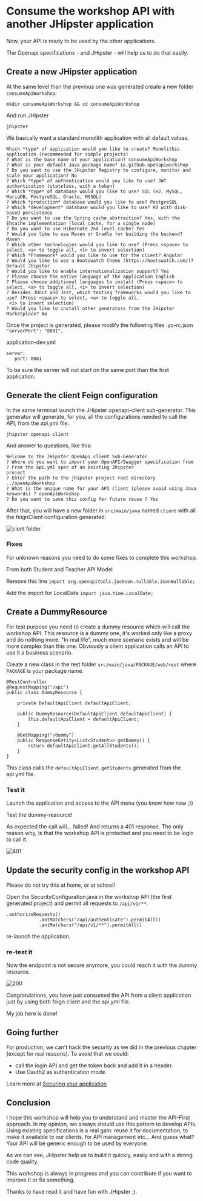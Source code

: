 # Consume the workshop API with another JHipster application
Now, your API is ready to be used by the other applications.

The Openapi specifications - and JHipster - will help us to do that easily.

## Create a new JHipster application
At the same level than the previous one was generated create a new folder `consumeApiWorkshop`:

```
mkdir consumeApiWorkshop && cd consumeApiWorkshop
```
And run JHipster

```
jhipster
```

We basically want a standard monolith application with all default values.
```
Which *type* of application would you like to create? Monolithic application (recommended for simple projects)
? What is the base name of your application? consumeApiWorkshop
? What is your default Java package name? io.github.openapiworkshop
? Do you want to use the JHipster Registry to configure, monitor and scale your application? No
? Which *type* of authentication would you like to use? JWT authentication (stateless, with a token)
? Which *type* of database would you like to use? SQL (H2, MySQL, MariaDB, PostgreSQL, Oracle, MSSQL)
? Which *production* database would you like to use? PostgreSQL
? Which *development* database would you like to use? H2 with disk-based persistence
? Do you want to use the Spring cache abstraction? Yes, with the Ehcache implementation (local cache, for a single node)
? Do you want to use Hibernate 2nd level cache? Yes
? Would you like to use Maven or Gradle for building the backend? Maven
? Which other technologies would you like to use? (Press <space> to select, <a> to toggle all, <i> to invert selection)
? Which *Framework* would you like to use for the client? Angular
? Would you like to use a Bootswatch theme (https://bootswatch.com/)? Default JHipster
? Would you like to enable internationalization support? Yes
? Please choose the native language of the application English
? Please choose additional languages to install (Press <space> to select, <a> to toggle all, <i> to invert selection)
? Besides JUnit and Jest, which testing frameworks would you like to use? (Press <space> to select, <a> to toggle all,
 <i> to invert selection)
? Would you like to install other generators from the JHipster Marketplace? No
```
 Once the project is generated, please modify the following files
 .yo-rc.json
 `"serverPort": "8081",`
 
 application-dev.yml
 ```
 server:
    port: 8081
```

To be sure the server will not start on the same port than the first application.

## Generate the client Feign configuration
In the same terminal launch the JHipster openapi-client sub-generator. This generator will generate, 
for you, all the configurations needed to call the API, from the api.yml file.

```
jhipster openapi-client
```
And answer to questions, like this:
```
Welcome to the JHipster OpenApi client Sub-Generator
? Where do you want to import your OpenAPI/Swagger specification from ? From the api.yml spec of an existing Jhipster
project
? Enter the path to the jhipster project root directory ../openApiWorkshop
? What is the unique name for your API client (please avoid using Java keywords) ? openApiWorkshop
? Do you want to save this config for future reuse ? Yes
```

After that, you will have a new folder in `src/main/java` named `client` with all the feignClient configuration generated.

![cient folder ](https://github.com/avdev4j/workshop-openapi/blob/master/resources/images/5/client_folder.png)

### Fixes
For unknown reasons you need to do some fixes to complete this workshop.

From both Student and Teacher API Model

Remove this line
`import org.openapitools.jackson.nullable.JsonNullable;`

Add the import for LocalDate
`import java.time.LocalDate;`

## Create a DummyResource
For test purpose you need to create a dummy resource which will call the workshop API. This resource is a dummy one, 
it's worked only like a proxy and do nothing more.
"In real life", much more scenario exists and will be more complex than this one. Obviously a client application 
calls an API to use it a business scenario. 

Create a new class in the rest folder `src/main/java/PACKAGE/web/rest` where `PACKAGE` is your package name.

```
@RestController
@RequestMapping("/api")
public class DummyResource {

    private DefaultApiClient defaultApiClient;

    public DummyResource(DefaultApiClient defaultApiClient) {
        this.defaultApiClient = defaultApiClient;
    }

    @GetMapping("/dummy")
    public ResponseEntity<List<Student>> getDummy() {
        return defaultApiClient.getAllStudents();
    }
}
```

This class calls the `defaultApiClient.getStudents` generated from the api.yml file.

### Test it
Launch the application and access to the API menu (you know how now ;))

Test the dummy-resource!

As expected the call will... failed! And returns a 401 response. The only reason why, is that the workshop
API is protected and you need to be login to call it.

![401 ](https://github.com/avdev4j/workshop-openapi/blob/master/resources/images/5/401.png)

## Update the security config in the workshop API
Please do not try this at home, or at school!

Open the SecurityConfiguration.java in the workshop API (the first generated project)
and permit all requests to `/api/v1/**`.

```
.authorizeRequests()
            .antMatchers("/api/authenticate").permitAll()
            .antMatchers("/api/v1/**").permitAll()
```

re-launch the application.

### re-test it
Now the endpoint is not secure anymore, you could reach it with the dummy resource.

![200 ](https://github.com/avdev4j/workshop-openapi/blob/master/resources/images/5/200.png)

Congratulations, you have just consumed the API from a client application 
just by using both feign client and the api.yml file.

My job here is done!

## Going further
For production, we can't hack the security as we did in the previous chapter (except for real reasons).
To avoid that we could:
* call the login API and get the token back and add it in a header.
* Use Oauth2 as authentication mode.

Learn more at [Securing your application](https://www.jhipster.tech/security/)

## Conclusion
I hope this workshop will help you to understand and master the API-First approach. In my opinion, we always should 
use this pattern to develop APIs. Using existing specifications is a real gain: reuse it for documentation, 
to make it available to our clients, for API management etc... And guess what? Your API will be generic enough to be used by everyone.

As we can see, JHipster help us to build it quickly, easily and with a strong code quality.

This workshop is always in progress and you can contribute if you want to improve it or fix something.

Thanks to have read it and have fun with JHipster ;).
